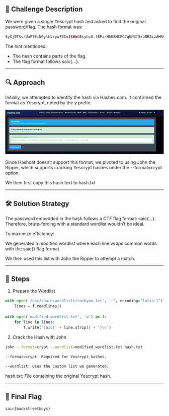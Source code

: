 
## 🧩 Challenge Description
We were given a single Yescrypt hash and asked to find the original password/flag. The hash format was:

```swift
$y$j9T$s/UaF7EiN0ylLVryw75Co1$6WdEcyhcU.f8Fa/HhKBHCPC7qUN3fSxbNR3izAHNvE6
```

The hint mentioned:

- The hash contains parts of the flag.
- The flag format follows saic{...}.

---

## 🔍 Approach

Initially, we attempted to identify the hash via Hashes.com. It confirmed the format as Yescrypt, noted by the $y$ prefix.

![Hash Identification Screenshot](images/no_hachcat.webp)


Since Hashcat doesn’t support this format, we pivoted to using John the Ripper, which supports cracking Yescrypt hashes under the --format=crypt option.

We then first copy this hash text to hash.txt

---

## 🛠️ Solution Strategy
The password embedded in the hash follows a CTF flag format: saic{...}. Therefore, brute-forcing with a standard wordlist wouldn’t be ideal.

To maximize efficiency:

We generated a modified wordlist where each line wraps common words with the saic{} flag format.

We then used this list with John the Ripper to attempt a match.

---

## 🧪 Steps

1. Prepare the Wordlist
```python
with open('/usr/share/wordlists/rockyou.txt', 'r', encoding="latin-1") as f:
    lines = f.readlines()

with open('modified_wordlist.txt', 'w') as f:
    for line in lines:
        f.write('saic{' + line.strip() + '}\n')
```

2. Crack the Hash with John
```bash
john --format=crypt --wordlist=modified_wordlist.txt hash.txt
```

```bash
--format=crypt: Required for Yescrypt hashes.

```
```bash
--wordlist: Uses the custom list we generated.
```
hash.txt: File containing the original Yescrypt hash.

---

## 🎯 Final Flag

```css
saic{backstreetboys}
```
